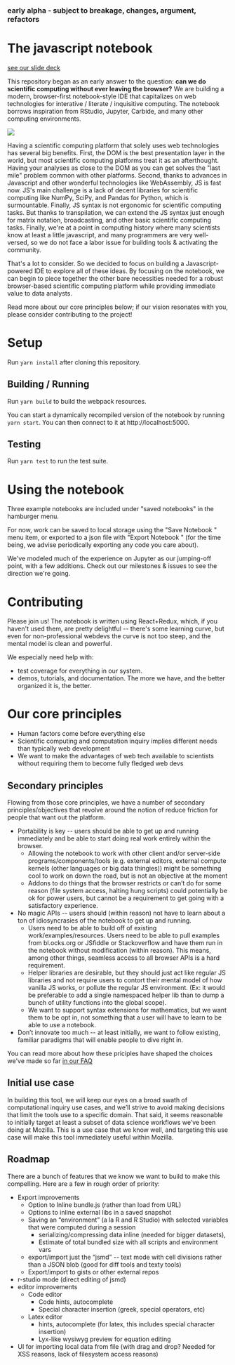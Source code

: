 ### early alpha - subject to breakage, changes, argument, refactors

# The javascript notebook

[see our slide deck](https://docs.google.com/presentation/d/1yyMw2in7He4XNZtrowLU_J78wKRyFn2UAw9YRJjBsh4/edit#slide=id.p)

This repository began as an early answer to the question: __can we do scientific computing without ever leaving the browser?__ We are building a modern, browser-first notebook-style IDE that capitalizes on web technologies for interative / literate / inquisitive computing. The notebook borrows inspiration from RStudio, Jupyter, Carbide, and many other computing environments.

![](https://media.giphy.com/media/xT0xeJdYMwA8GvEdCE/giphy.gif)

Having a scientific computing platform that solely uses web technologies has several big benefits. First, the DOM is the best presentation layer in the world, but most scientific computing platforms treat it as an afterthought. Having your analyses as close to the DOM as you can get solves the "last mile" problem common with other platforms. Second, thanks to advances in Javascript and other wonderful technologies like WebAssembly, JS is fast now. JS's main challenge is a lack of decent libraries for scientific computing like NumPy, SciPy, and Pandas for Python, which is surmountable. Finally, JS syntax is not ergonomic for scientific computing tasks. But thanks to transpilation, we can extend the JS syntax just enough for matrix notation, broadcasting, and other basic scientific computing tasks. Finally, we're at a point in computing history where many scientists know at least a little javascript, and many programmers are very well-versed, so we do not face a labor issue for building tools & activating the community.

That's a lot to consider. So we decided to focus on building a Javascript-powered IDE to explore all of these ideas. By focusing on the notebook, we can begin to piece together the other bare necessities needed for a robust browser-based scientific computing platform while providing immediate value to data analysts.

Read more about our core principles below; if our vision resonates with you, please consider contributing to the project!

# Setup

Run `yarn install` after cloning this repository.

## Building / Running

Run `yarn build` to build the webpack resources.

You can start a dynamically recompiled version of the notebook by running `yarn start`. You can then connect to it
at http://localhost:5000.

## Testing

Run `yarn test` to run the test suite.

# Using the notebook

Three example notebooks are included under "saved notebooks" in the hamburger menu.

For now, work can be saved to local storage using the "Save Notebook <ctrl-s>" menu item, or exported to a json file with "Export Notebook <ctrl-e>" (for the time being, we advise periodically exporting any code you care about).

We've modeled much of the experience on Jupyter as our jumping-off point, with a few additions. Check out our milestones & issues to see the direction we're going.

# Contributing

Please join us! The notebook is written using React+Redux, which, if you haven't used them, are pretty delightful -- there's some learning curve, but even for non-professional webdevs the curve is not too steep, and the mental model is clean and powerful.

We especially need help with:

- test coverage for everything in our system.
- demos, tutorials, and documentation. The more we have, and the better organized it is, the better.

# Our core principles
- Human factors come before everything else
- Scientific computing and computation inquiry implies different needs than typically web development
- We want to make the advantages of web tech available to scientists without requiring them to become fully fledged web devs

## Secondary principles
Flowing from those core principles, we have a number of secondary principles/objectives that revolve around the notion of reduce friction for people that want out the platform.
- Portability is key -- users should be able to get up and running immediately and be able to start doing real work entirely within the browser. 
    - Allowing the notebook to work with other client and/or server-side programs/components/tools (e.g. external editors, external compute kernels (other languages or big data thingies)) might be something cool to work on down the road, but is not an objective at the moment
    - Addons to do things that the browser restricts or can’t do for some reason (file system access, halting hung scripts) could potentially be ok for power users, but cannot be a requirement to get going with a satisfactory experience.
- No magic APIs -- users should (within reason) not have to learn about a ton of idiosyncrasies of the notebook to get up and running.
    - Users need to be able to build off of existing work/examples/resources. Users need to be able to pull examples from bl.ocks.org or JSfiddle or Stackoverflow and have them run in the notebook without modification (within reason). This means, among other things, seamless access to all browser APIs is a hard requirement.
    - Helper libraries are desirable, but they should just act like regular JS libraries and not require users to contort their mental model of how vanilla JS works, or pollute the regular JS environment. (Ex: it would be preferable to add a single namespaced helper lib than to dump a bunch of utility functions into the global scope).
    - We want to support syntax extensions for mathematics, but we want them to be opt in, not something that a user will have to learn to be able to use a notebook.
- Don’t innovate too much -- at least initially, we want to follow existing, familiar paradigms that will enable people to dive right in.

You can read more about how these priciples have shaped the choices we've made so far [in our FAQ]( ../../wiki/FAQ )

## Initial use case
In building this tool, we will keep our eyes on a broad swath of computational inquiry use cases, and we’ll strive to avoid making decisions that limit the tools use to a specific domain. That said, it seems reasonable to initially target at least a subset of data science workflows we’ve been doing at Mozilla. This is a use case that we know well, and targeting this use case will make this tool immediately useful within Mozilla.


## Roadmap

There are a bunch of features that we know we want to build to make this compelling. Here are a few in rough order of priority:

- Export improvements
    - Option to Inline bundle.js (rather than load from URL)
    - Options to inline external libs in a saved snapshot
    - Saving an “environment” (a la R and R Studio) with selected variables that were computed during a session
        - serializing/compressing data inline (needed for bigger datasets),
        - Estimate of total bundled size with all scripts and environment vars
    - export/import just the “jsmd” -- text mode with cell divisions rather than a JSON blob (good for diff tools and texty tools)
    - Export/import to gists or other external repos
- r-studio mode (direct editing of jsmd)
- editor improvements
    - Code editor
        - Code hints, autocomplete
        - Special character insertion (greek, special operators, etc)
    - Latex editor
        - hints, autocomplete (for latex, this includes special character insertion)
        - Lyx-like wysiwyg preview for equation editing
- UI for importing local data from file (with drag and drop? Needed for XSS reasons, lack of filesystem access reasons)
